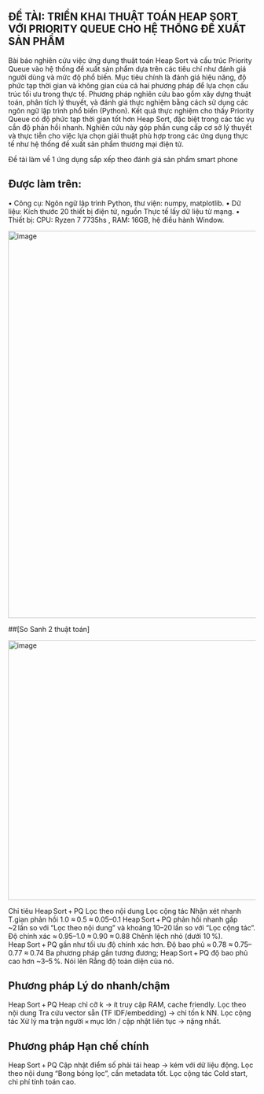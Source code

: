 ## ĐỀ TÀI: TRIỂN KHAI THUẬT TOÁN HEAP SORT VỚI PRIORITY QUEUE CHO HỆ THỐNG ĐỀ XUẤT SẢN PHẨM

Bài báo nghiên cứu việc ứng dụng thuật toán Heap Sort và cấu trúc Priority Queue vào hệ thống đề xuất sản phẩm dựa trên các tiêu chí như đánh giá người dùng và mức độ phổ biến. Mục tiêu chính là đánh giá hiệu năng, độ phức tạp thời gian và không gian của cả hai phương pháp để lựa chọn cấu trúc tối ưu trong thực tế. Phương pháp nghiên cứu bao gồm xây dựng thuật toán, phân tích lý thuyết, và đánh giá thực nghiệm bằng cách sử dụng các ngôn ngữ lập trình phổ biến (Python). Kết quả thực nghiệm cho thấy Priority Queue có độ phức tạp thời gian tốt hơn Heap Sort, đặc biệt trong các tác vụ cần độ phản hồi nhanh. Nghiên cứu này góp phần cung cấp cơ sở lý thuyết và thực tiễn cho việc lựa chọn giải thuật phù hợp trong các ứng dụng thực tế như hệ thống đề xuất sản phẩm thương mại điện tử.

Đề tài làm về 1 ứng dụng sắp xếp theo đánh giá sản phẩm smart phone 

## Được làm trên:
•	Công cụ: Ngôn ngữ lập trình Python, thư viện:  numpy, matplotlib.
•	Dữ liệu: Kích thước 20 thiết bị điện tử, nguồn Thực tế lấy dữ liệu từ mạng.
•	Thiết bị: CPU: Ryzen 7 7735hs , RAM: 16GB, hệ điều hành Window.


<img width="1034" height="787" alt="image" src="https://github.com/user-attachments/assets/e1608727-f203-45e4-b8b2-a8c00f7b3d87" />

##[So Sanh 2 thuật toán]

<img width="573" height="528" alt="image" src="https://github.com/user-attachments/assets/75f546d9-ca9b-4df3-90e8-3b6c18fb4356" />

Chỉ tiêu	Heap Sort + PQ	Lọc theo nội dung	Lọc cộng tác	Nhận xét nhanh
T.gian phản hồi	1.0	≈ 0.5	≈ 0.05–0.1	Heap Sort + PQ phản hồi nhanh gấp ~2 lần so với “Lọc theo nội dung” và khoảng 10–20 lần so với “Lọc cộng tác”.
Độ chính xác	≈ 0.95–1.0	≈ 0.90	≈ 0.88	Chênh lệch nhỏ (dưới 10 %). Heap Sort + PQ gần như tối ưu độ chính xác hơn.
Độ bao phủ	≈ 0.78	≈ 0.75–0.77	≈ 0.74	Ba phương pháp gần tương đương; Heap Sort + PQ độ bao phủ cao hơn ~3–5 %. Nói lên Rẳng độ toàn diện của nó.


## Phương pháp	Lý do nhanh/chậm
Heap Sort + PQ	Heap chỉ cỡ k → ít truy cập RAM, cache friendly.
Lọc theo nội dung	Tra cứu vector sẵn (TF IDF/embedding) → chỉ tốn k NN.
Lọc cộng tác	Xử lý ma trận người × mục lớn / cập nhật liên tục → nặng nhất.



## Phương pháp	Hạn chế chính
Heap Sort + PQ	Cập nhật điểm số phải tái heap → kém với dữ liệu động.
Lọc theo nội dung	“Bong bóng lọc”, cần metadata tốt.
Lọc cộng tác	Cold start, chi phí tính toán cao.
